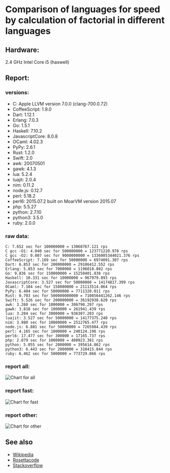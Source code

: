 Comparison of languages for speed by calculation of factorial in different languages
====================================================================================

Hardware:
---------
2.4 GHz Intel Core i5 (haswell)

Report:
-------
### versions:

  * C: Apple LLVM version 7.0.0 (clang-700.0.72)
  * CoffeeScript: 1.9.0
  * Dart: 1.12.1
  * Erlang: 7.0.3
  * Go: 1.5.1
  * Haskell: 7.10.2
  * JavascriptCore: 8.0.8
  * OCaml: 4.02.3
  * PyPy: 2.6.1
  * Rust: 1.2.0
  * Swift: 2.0
  * awk: 20070501
  * gawk: 4.1.3
  * lua: 5.2.4
  * luajit: 2.0.4
  * nim: 0.11.2
  * node.js: 0.12.7
  * perl: 5.18.2
  * perl6: 2015.07.2 built on MoarVM version 2015.07
  * php: 5.5.27
  * python: 2.7.10
  * python3: 3.5.0
  * ruby: 2.0.0


### raw data:

    C: 7.652 sec for 100000000 = 13068767.121 rps
    C gcc -O1: 4.040 sec for 500000000 = 123771220.978 rps
    C gcc -O2: 0.007 sec for 9000000000 = 1336005344021.376 rps
    CoffeeScript: 7.169 sec for 50000000 = 6974091.307 rps
    Dart: 6.853 sec for 200000000 = 29186412.552 rps
    Erlang: 5.853 sec for 7000000 = 1196018.802 rps
    Go: 9.836 sec for 150000000 = 15250401.838 rps
    Haskell: 10.331 sec for 10000000 = 967979.893 rps
    JavascriptCore: 3.527 sec for 50000000 = 14174817.399 rps
    OCaml: 7.104 sec for 150000000 = 21113514.064 rps
    PyPy: 6.484 sec for 50000000 = 7711320.011 rps
    Rust: 0.703 sec for 500000000000 = 710856441262.146 rps
    Swift: 5.526 sec for 200000000 = 36192938.620 rps
    awk: 3.260 sec for 1000000 = 306790.297 rps
    gawk: 3.818 sec for 1000000 = 261941.439 rps
    lua: 3.204 sec for 3000000 = 936307.203 rps
    luajit: 3.527 sec for 50000000 = 14177375.240 rps
    nim: 3.980 sec for 10000000 = 2512765.477 rps
    node.js: 6.881 sec for 50000000 = 7265984.439 rps
    perl: 4.165 sec for 1000000 = 240124.196 rps
    perl6: 17.477 sec for 300000 = 17165.737 rps
    php: 2.079 sec for 1000000 = 480923.381 rps
    python: 5.055 sec for 2000000 = 395614.862 rps
    python3: 6.443 sec for 2000000 = 310415.844 rps
    ruby: 6.462 sec for 5000000 = 773729.866 rps


### report all:

![Chart for all](https://chart.googleapis.com/chart?cht=bhs&chs=645x465&chd=t%3A123771220%2C36192938%2C29186412%2C21113514%2C15250401%2C14177375%2C14174817%2C13068767%2C7711320%2C7265984%2C6974091%2C2512765%2C1196018%2C967979%2C936307%2C773729%2C480923%2C395614%2C310415%2C306790%2C261941%2C240124&chco=4d89f9&chbh=15&chds=0,123771220.978093&chxt=x,y,r&chxl=1%3A%7Cperl%7Cgawk%7Cawk%7Cpython3%7Cpython%7Cphp%7Cruby%7Clua%7CHaskell%7CErlang%7Cnim%7CCoffeeScript%7Cnode.js%7CPyPy%7CC%7CJavascriptCore%7Cluajit%7CGo%7COCaml%7CDart%7CSwift%7CC%20gcc%20-O1%7C2%3A%7C240124%20rps%7C261941%20rps%7C306790%20rps%7C310415%20rps%7C395614%20rps%7C480923%20rps%7C773729%20rps%7C936307%20rps%7C967979%20rps%7C1196018%20rps%7C2512765%20rps%7C6974091%20rps%7C7265984%20rps%7C7711320%20rps%7C13068767%20rps%7C14174817%20rps%7C14177375%20rps%7C15250401%20rps%7C21113514%20rps%7C29186412%20rps%7C36192938%20rps%7C123771220%20rps%7C0%3A%7C0%20%25%7C10%20%25%7C20%20%25%7C30%20%25%7C40%20%25%7C50%20%25%7C60%20%25%7C70%20%25%7C80%20%25%7C90%20%25%7C100%20%25)

### report fast:

![Chart for fast](https://chart.googleapis.com/chart?cht=bhs&chs=700x245&chd=t%3A123771220%2C36192938%2C29186412%2C21113514%2C15250401%2C14177375%2C14174817%2C13068767%2C7711320%2C7265984%2C6974091&chco=4d89f9&chbh=15&chds=0,123771220.978093&chxt=x,y,r&chxl=1%3A%7CCoffeeScript%7Cnode.js%7CPyPy%7CC%7CJavascriptCore%7Cluajit%7CGo%7COCaml%7CDart%7CSwift%7CC%20gcc%20-O1%7C2%3A%7C6974091%20rps%7C7265984%20rps%7C7711320%20rps%7C13068767%20rps%7C14174817%20rps%7C14177375%20rps%7C15250401%20rps%7C21113514%20rps%7C29186412%20rps%7C36192938%20rps%7C123771220%20rps%7C0%3A%7C0%20%25%7C10%20%25%7C20%20%25%7C30%20%25%7C40%20%25%7C50%20%25%7C60%20%25%7C70%20%25%7C80%20%25%7C90%20%25%7C100%20%25)

### report other:

![Chart for other](https://chart.googleapis.com/chart?cht=bhs&chs=700x245&chd=t%3A2512765%2C1196018%2C967979%2C936307%2C773729%2C480923%2C395614%2C310415%2C306790%2C261941%2C240124&chco=4d89f9&chbh=15&chds=0,2512765.47681358&chxt=x,y,r&chxl=1%3A%7Cperl%7Cgawk%7Cawk%7Cpython3%7Cpython%7Cphp%7Cruby%7Clua%7CHaskell%7CErlang%7Cnim%7C2%3A%7C240124%20rps%7C261941%20rps%7C306790%20rps%7C310415%20rps%7C395614%20rps%7C480923%20rps%7C773729%20rps%7C936307%20rps%7C967979%20rps%7C1196018%20rps%7C2512765%20rps%7C0%3A%7C0%20%25%7C10%20%25%7C20%20%25%7C30%20%25%7C40%20%25%7C50%20%25%7C60%20%25%7C70%20%25%7C80%20%25%7C90%20%25%7C100%20%25)



See also
--------

  * [Wikipedia](http://en.wikipedia.org/wiki/Factorial)
  * [Rosettacode](http://rosettacode.org/wiki/Factorial)
  * [Stackoverflow](http://stackoverflow.com/questions/23930/factorial-algorithms-in-different-languages)
